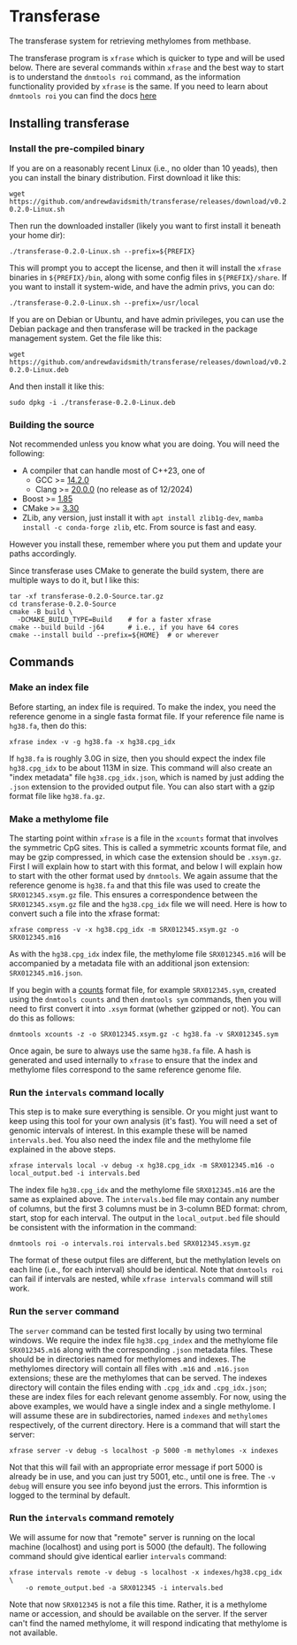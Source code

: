 # Transferase

The transferase system for retrieving methylomes from methbase.

The transferase program is `xfrase` which is quicker to type and will
be used below. There are several commands within `xfrase` and the best
way to start is to understand the `dnmtools roi` command, as the
information functionality provided by `xfrase` is the same. If you
need to learn about `dnmtools roi` you can find the docs
[here](https://dnmtools.readthedocs.io/en/latest/roi)

## Installing transferase

### Install the pre-compiled binary

If you are on a reasonably recent Linux (i.e., no older than 10
yeads), then you can install the binary distribution. First
download it like this:
```console
wget https://github.com/andrewdavidsmith/transferase/releases/download/v0.2.0/transferase-0.2.0-Linux.sh
```

Then run the downloaded installer (likely you want to first install it
beneath your home dir):
```console
./transferase-0.2.0-Linux.sh --prefix=${PREFIX}
```

This will prompt you to accept the license, and then it will install
the `xfrase` binaries in `${PREFIX}/bin`, along with some config files
in `${PREFIX}/share`. If you want to install it system-wide, and have
the admin privs, you can do:
```console
./transferase-0.2.0-Linux.sh --prefix=/usr/local
```

If you are on Debian or Ubuntu, and have admin privileges, you can use
the Debian package and then transferase will be tracked in the package
management system.  Get the file like this:
```console
wget https://github.com/andrewdavidsmith/transferase/releases/download/v0.2.0/transferase-0.2.0-Linux.deb
```

And then install it like this:
```console
sudo dpkg -i ./transferase-0.2.0-Linux.deb
```

### Building the source

Not recommended unless you know what you are doing. You will need the
following:

* A compiler that can handle most of C++23, one of
  - GCC >= [14.2.0](https://gcc.gnu.org/pub/gcc/releases/gcc-14.2.0/gcc-14.2.0.tar.gz)
  - Clang >= [20.0.0](https://github.com/llvm/llvm-project.git) (no release as of 12/2024)
* Boost >= [1.85](https://archives.boost.io/release/${BOOST_VERSION}/source/boost_1_85.tar.bz2)
* CMake >= [3.30](https://github.com/Kitware/CMake/releases/download/v3.30.2/cmake-3.30.2.tar.gz)
* ZLib, any version, just install it with `apt install zlib1g-dev`,
  `mamba install -c conda-forge zlib`, etc. From source is fast and
  easy.

However you install these, remember where you put them and update your
paths accordingly.

Since transferase uses CMake to generate the build system, there are
multiple ways to do it, but I like this:
```shell
tar -xf transferase-0.2.0-Source.tar.gz
cd transferase-0.2.0-Source
cmake -B build \
  -DCMAKE_BUILD_TYPE=Build    # for a faster xfrase
cmake --build build -j64      # i.e., if you have 64 cores
cmake --install build --prefix=${HOME}  # or wherever
```

## Commands

### Make an index file

Before starting, an index file is required. To make the index, you
need the reference genome in a single fasta format file. If your
reference file name is `hg38.fa`, then do this:
```console
xfrase index -v -g hg38.fa -x hg38.cpg_idx
```

If `hg38.fa` is roughly 3.0G in size, then you should expect the index
file `hg38.cpg_idx` to be about 113M in size. This command will also
create an "index metadata" file `hg38.cpg_idx.json`, which is named by
just adding the `.json` extension to the provided output file. You can
also start with a gzip format file like `hg38.fa.gz`.

### Make a methylome file

The starting point within `xfrase` is a file in the `xcounts` format that
involves the symmetric CpG sites. This is called a symmetric xcounts
format file, and may be gzip compressed, in which case the extension
should be `.xsym.gz`. First I will explain how to start with this
format, and below I will explain how to start with the other format
used by `dnmtools`. We again assume that the reference genome is
`hg38.fa` and that this file was used to create the
`SRX012345.xsym.gz` file. This ensures a correspondence between the
`SRX012345.xsym.gz` file and the `hg38.cpg_idx` file we will need.
Here is how to convert such a file into the xfrase format:
```console
xfrase compress -v -x hg38.cpg_idx -m SRX012345.xsym.gz -o SRX012345.m16
```

As with the `hg38.cpg_idx` index file, the methylome file
`SRX012345.m16` will be accompanied by a metadata file with an
additional json extension: `SRX012345.m16.json`.

If you begin with a
[counts](https://dnmtools.readthedocs.io/en/latest/counts) format
file, for example `SRX012345.sym`, created using the `dnmtools counts`
and then `dnmtools sym` commands, then you will need to first convert
it into `.xsym` format (whether gzipped or not). You can do this as
follows:
```console
dnmtools xcounts -z -o SRX012345.xsym.gz -c hg38.fa -v SRX012345.sym
```

Once again, be sure to always use the same `hg38.fa` file.  A hash is
generated and used internally to `xfrase` to ensure that the index and
methylome files correspond to the same reference genome file.

### Run the `intervals` command locally

This step is to make sure everything is sensible. Or you might just
want to keep using this tool for your own analysis (it's fast). You
will need a set of genomic intervals of interest. In this example
these will be named `intervals.bed`. You also need the index file and
the methylome file explained in the above steps.
```console
xfrase intervals local -v debug -x hg38.cpg_idx -m SRX012345.m16 -o local_output.bed -i intervals.bed
```

The index file `hg38.cpg_idx` and the methylome file `SRX012345.m16`
are the same as explained above. The `intervals.bed` file may contain
any number of columns, but the first 3 columns must be in 3-column BED
format: chrom, start, stop for each interval.  The output in the
`local_output.bed` file should be consistent with the information in
the command:
```console
dnmtools roi -o intervals.roi intervals.bed SRX012345.xsym.gz
```

The format of these output files are different, but the methylation
levels on each line (i.e., for each interval) should be identical.
Note that `dnmtools roi` can fail if intervals are nested, while
`xfrase intervals` command will still work.

### Run the `server` command

The `server` command can be tested first locally by using two terminal
windows. We require the index file `hg38.cpg_index` and the methylome
file `SRX012345.m16` along with the corresponding `.json` metadata
files. These should be in directories named for methylomes and
indexes. The methylomes directory will contain all files with `.m16`
and `.m16.json` extensions; these are the methylomes that can be
served. The indexes directory will contain the files ending with
`.cpg_idx` and `.cpg_idx.json`; these are index files for each
relevant genome assembly. For now, using the above examples, we
would have a single index and a single methylome. I will assume these
are in subdirectories, named `indexes` and `methylomes` respectively,
of the current directory. Here is a command that will start the server:
```console
xfrase server -v debug -s localhost -p 5000 -m methylomes -x indexes
```

Not that this will fail with an appropriate error message if port 5000
is already be in use, and you can just try 5001, etc., until one is
free. The `-v debug` will ensure you see info beyond just the
errors. This informtion is logged to the terminal by default.

### Run the `intervals` command remotely

We will assume for now that "remote" server is running on the local
machine (localhost) and using port is 5000 (the default). The
following command should give identical earlier `intervals` command:
```console
xfrase intervals remote -v debug -s localhost -x indexes/hg38.cpg_idx \
    -o remote_output.bed -a SRX012345 -i intervals.bed
```

Note that now `SRX012345` is not a file this time. Rather, it is a
methylome name or accession, and should be available on the server. If
the server can't find the named methylome, it will respond indicating
that methylome is not available.
